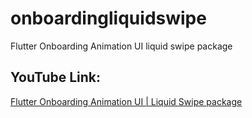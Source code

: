 # onboardingliquidswipe

Flutter Onboarding Animation UI liquid swipe package

## YouTube Link:

[Flutter Onboarding Animation UI | Liquid Swipe package](https://youtu.be/xWx_cTOWG2Y)
